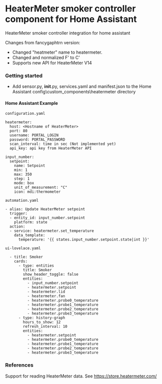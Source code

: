 # HeaterMeter smoker controller component for Home Assistant
HeaterMeter smoker controller integration for home assistant

Changes from fancygaphtrn version:
- Changed "heatmeter" name to heatermeter.
- Changed and normalized F' to C'
- Supports new API for HeaterMeter V14

### Getting started

* Add sensor.py, __init__.py, services.yaml and manifest.json to the Home Assistant config\custom_components\heatermeter directory

#### Home Assistant Example

```
configuration.yaml

heatermeter:
  host: <Hostname of HeaterMeter>
  port: 80
  username: PORTAL_LOGIN
  password: PORTAL_PASSWORD
  scan_interval: time in sec (Not implemented yet)
  api_key: api key from HeaterMeter API

input_number:
  setpoint:
    name: Setpoint
    min: 1
    max: 350
    step: 1   
    mode: box    
    unit_of_measurement: "C"
    icon: mdi:thermometer
```
```
automation.yaml

- alias: Update HeaterMeter setpoint
  trigger:
  - entity_id: input_number.setpoint
    platform: state
  action:
  - service: heatermeter.set_temperature
    data_template:
      temperature: '{{ states.input_number.setpoint.state|int }}'
```
```
ui-lovelace.yaml

  - title: Smoker
    cards:
      - type: entities
        title: Smoker
        show_header_toggle: false
        entities:
          - input_number.setpoint
          - heatermeter.setpoint
          - heatermeter.lid
          - heatermeter.fan
          - heatermeter.probe0_temperature
          - heatermeter.probe1_temperature
          - heatermeter.probe2_temperature
          - heatermeter.probe3_temperature
      - type: history-graph
        hours_to_show: 12
        refresh_interval: 10
        entities:
          - heatermeter.setpoint
          - heatermeter.probe0_temperature
          - heatermeter.probe1_temperature
          - heatermeter.probe2_temperature
          - heatermeter.probe3_temperature

```

### References
Support for reading HeaterMeter data. See https://store.heatermeter.com/
